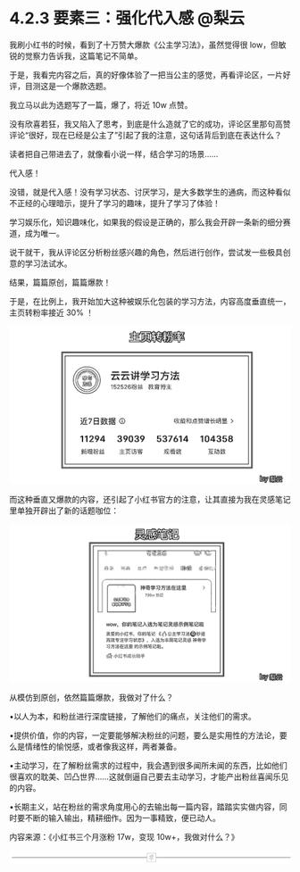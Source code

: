 # 4.2.3 要素三：强化代入感 @梨云

我刷小红书的时候，看到了十万赞大爆款《公主学习法》，虽然觉得很 low，但敏锐的觉察力告诉我，这篇笔记不简单。

于是，我看完内容之后，真的好像体验了一把当公主的感觉，再看评论区，一片好评，目测这是一个爆款选题。

我立马以此为选题写了一篇，爆了，将近 10w 点赞。

没有欣喜若狂，我又陷入了思考，到底是什么造就了它的成功，评论区里那句高赞评论“很好，现在已经是公主了”引起了我的注意，这句话背后到底在表达什么？

读者把自己带进去了，就像看小说一样，结合学习的场景……

代入感！

没错，就是代入感！没有学习状态、讨厌学习，是大多数学生的通病，而这种看似不正经的心理暗示，提升了学习的趣味，提升了学习了体验！

学习娱乐化，知识趣味化，如果我的假设是正确的，那么我会开辟一条新的细分赛道，成为唯一。

说干就干，我从评论区分析粉丝感兴趣的角色，然后进行创作，尝试发一些极具创意的学习法试水。

结果，篇篇原创，篇篇爆款！

于是，在比例上，我开始加大这种被娱乐化包装的学习方法，内容高度垂直统一，主页转粉率接近 30% ！

![](img/f25465db06bb14c80a8733259dcd93c5.png)

而这种垂直又爆款的内容，还引起了小红书官方的注意，让其直接为我在灵感笔记里单独开辟出了新的话题咖位：

![](img/f01abd826e21f1727dddd201f730bc3b.png)

从模仿到原创，依然篇篇爆款，我做对了什么？

•以人为本，和粉丝进行深度链接，了解他们的痛点，关注他们的需求。

•提供价值，你的内容，一定要能够解决粉丝的问题，要么是实用性的方法论，要么是情绪性的愉悦感，或者像我这样，两者兼备。

•主动学习，在了解粉丝需求的过程中，我会遇到很多闻所未闻的东西，比如他们很喜欢的耽美、凹凸世界……这就倒逼自己要去主动学习，才能产出粉丝喜闻乐见的内容。

•长期主义，站在粉丝的需求角度用心的去输出每一篇内容，踏踏实实做内容，同时要不断的输入输出，精耕细作。因为一事精致，便已动人。

内容来源：《小红书三个月涨粉 17w，变现 10w+，我做对什么？》

![](img/74240a2cc09bd64b6b952a3f347bc58e.png)